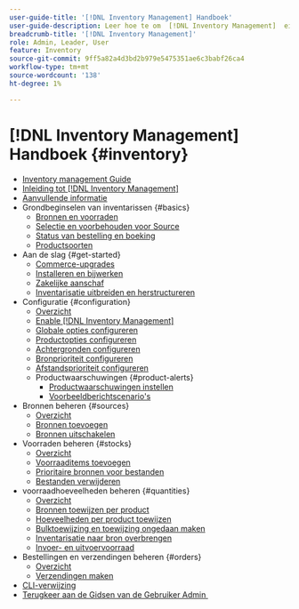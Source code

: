 ```yaml
---
user-guide-title: '[!DNL Inventory Management] Handboek'
user-guide-description: Leer hoe te om  [!DNL Inventory Management]  eigenschappen te gebruiken om hoeveelheden voor verkoop te handhaven en verzendingen te behandelen om  [!DNL Commerce]  orden te voltooien.
breadcrumb-title: '[!DNL Inventory Management]'
role: Admin, Leader, User
feature: Inventory
source-git-commit: 9ff5a82a4d3bd2b979e5475351ae6c3babf26ca4
workflow-type: tm+mt
source-wordcount: '138'
ht-degree: 1%

---
```



# [!DNL Inventory Management] Handboek {#inventory}

- [Inventory management Guide](guide-overview.md)
- [Inleiding tot  [!DNL Inventory Management]](introduction.md)
- [Aanvullende informatie](release-notes.md)
- Grondbeginselen van inventarissen {#basics}
   - [Bronnen en voorraden](sources-stocks.md)
   - [Selectie en voorbehouden voor Source](selection-reservations.md)
   - [Status van bestelling en boeking](order-status.md)
   - [Productsoorten](product-types.md)
- Aan de slag {#get-started}
   - [Commerce-upgrades](migrate.md)
   - [Installeren en bijwerken](install-update.md)
   - [Zakelijke aanschaf](merchant-sourcing.md)
   - [Inventarisatie uitbreiden en herstructureren](expand-restructure.md)
- Configuratie {#configuration}
   - [Overzicht](configuration.md)
   - [Enable  [!DNL Inventory Management]](enable.md)
   - [Globale opties configureren](global-options.md)
   - [Productopties configureren](product-options.md)
   - [Achtergronden configureren](backorders.md)
   - [Bronprioriteit configureren](source-priority-algorithm.md)
   - [Afstandsprioriteit configureren](distance-priority-algorithm.md)
   - Productwaarschuwingen {#product-alerts}
      - [Productwaarschuwingen instellen](alert-setup.md)
      - [Voorbeeldberichtscenario&#39;s](stock-messages.md)
- Bronnen beheren {#sources}
   - [Overzicht](sources-manage.md)
   - [Bronnen toevoegen](sources-add.md)
   - [Bronnen uitschakelen](sources-disable.md)
- Voorraden beheren {#stocks}
   - [Overzicht](stocks-manage.md)
   - [Voorraaditems toevoegen](stocks-add.md)
   - [Prioritaire bronnen voor bestanden](stocks-prioritize-sources.md)
   - [Bestanden verwijderen](stocks-delete.md)
- voorraadhoeveelheden beheren {#quantities}
   - [Overzicht](quantities-manage.md)
   - [Bronnen toewijzen per product](sources-assign-per-product.md)
   - [Hoeveelheden per product toewijzen](quantities-assign-per-product.md)
   - [Bulktoewijzing en toewijzing ongedaan maken](bulk-assignment.md)
   - [Inventarisatie naar bron overbrengen](inventory-transfer.md)
   - [Invoer- en uitvoervoorraad](inventory-import-export.md)
- Bestellingen en verzendingen beheren {#orders}
   - [Overzicht](shipments.md)
   - [Verzendingen maken](shipments-create.md)
- [CLI-verwijzing](cli.md)
- [&#x200B; Terugkeer aan de Gidsen van de Gebruiker Admin &#x200B;](https://experienceleague.adobe.com/nl/docs/commerce-admin/user-guides/home)

